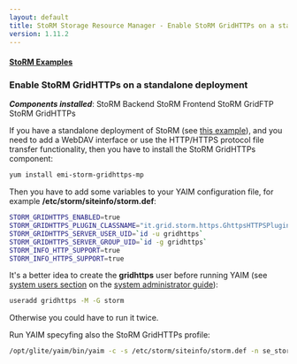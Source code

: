 ```yaml
---
layout: default
title: StoRM Storage Resource Manager - Enable StoRM GridHTTPs on a standalone deployment
version: 1.11.2
---
```


#### [StoRM Examples]({{site.baseurl}}/documentation/examples)

### Enable StoRM GridHTTPs on a standalone deployment

_**Components installed**_: <span class="label label-important">StoRM Backend</span> <span class="label label-info">StoRM Frontend</span> <span class="label">StoRM GridFTP</span> <span class="label label-success">StoRM GridHTTPs</span>

If you have a standalone deployment of StoRM (see [this example][example]), and you need to add a WebDAV interface or use the HTTP/HTTPS protocol file transfer functionality, then you have to install the StoRM GridHTTPs component:

```bash
yum install emi-storm-gridhttps-mp
```

Then you have to add some variables to your YAIM configuration file, for example **/etc/storm/siteinfo/storm.def**:

```bash
STORM_GRIDHTTPS_ENABLED=true
STORM_GRIDHTTPS_PLUGIN_CLASSNAME="it.grid.storm.https.GhttpsHTTPSPluginInterface"
STORM_GRIDHTTPS_SERVER_USER_UID=`id -u gridhttps`
STORM_GRIDHTTPS_SERVER_GROUP_UID=`id -g gridhttps`
STORM_INFO_HTTP_SUPPORT=true
STORM_INFO_HTTPS_SUPPORT=true
```

It's a better idea to create the **gridhttps** user before running YAIM (see [system users section]({{site.baseurl}}/documentation/sysadmin-guide/1.11.2/#systemusers) on the [system administrator guide]({{site.baseurl}}/documentation/sysadmin-guide/1.11.2)):

```bash
useradd gridhttps -M -G storm
```

 Otherwise you could have to run it twice.

Run YAIM specyfing also the StoRM GridHTTPs profile:

```bash
/opt/glite/yaim/bin/yaim -c -s /etc/storm/siteinfo/storm.def -n se_storm_backend -n se_storm_frontend -n se_storm_gridftp -n se_storm_gridhttps
```

[example]: {{site.baseurl}}/documentation/examples/basic-storm-standalone-configuration/1.11.2/basic-storm-standalone-configuration.html
